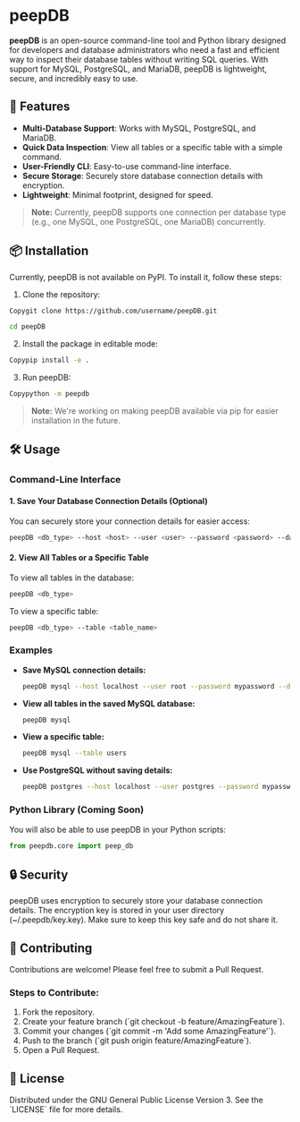 
# peepDB

**peepDB** is an open-source command-line tool and Python library designed for developers and database administrators who need a fast and efficient way to inspect their database tables without writing SQL queries. With support for MySQL, PostgreSQL, and MariaDB, peepDB is lightweight, secure, and incredibly easy to use.

## 🚀 Features

- **Multi-Database Support**: Works with MySQL, PostgreSQL, and MariaDB.
- **Quick Data Inspection**: View all tables or a specific table with a simple command.
- **User-Friendly CLI**: Easy-to-use command-line interface.
- **Secure Storage**: Securely store database connection details with encryption.
- **Lightweight**: Minimal footprint, designed for speed.

> **Note:** Currently, peepDB supports one connection per database type (e.g., one MySQL, one PostgreSQL, one MariaDB) concurrently.

## 📦 Installation

Currently, peepDB is not available on PyPI. To install it, follow these steps:

1. Clone the repository:
```bash
Copygit clone https://github.com/username/peepDB.git
```
```bash
cd peepDB
```

2. Install the package in editable mode:
```bash 
Copypip install -e .
 ```

3. Run peepDB:

```bash 
Copypython -m peepdb
 ```


> **Note:**  We're working on making peepDB available via pip for easier installation in the future.

## 🛠️ Usage

### Command-Line Interface

#### 1. Save Your Database Connection Details (Optional)

You can securely store your connection details for easier access:

```bash
peepDB <db_type> --host <host> --user <user> --password <password> --database <database> --save
```

#### 2. View All Tables or a Specific Table

To view all tables in the database:

```bash
peepDB <db_type>
```

To view a specific table:

```bash
peepDB <db_type> --table <table_name>
```

### Examples

- **Save MySQL connection details:**

  ```bash
  peepDB mysql --host localhost --user root --password mypassword --database mydb --save
  ```

- **View all tables in the saved MySQL database:**

  ```bash
  peepDB mysql
  ```

- **View a specific table:**

  ```bash
  peepDB mysql --table users
  ```

- **Use PostgreSQL without saving details:**

  ```bash
  peepDB postgres --host localhost --user postgres --password mypassword --database mydb --table customers
  ```

### Python Library (Coming Soon)

You will also be able to use peepDB in your Python scripts:

```python
from peepdb.core import peep_db
```

## 🔒 Security

peepDB uses encryption to securely store your database connection details. The encryption key is stored in your user directory (~/.peepdb/key.key). Make sure to keep this key safe and do not share it.

## 🤝 Contributing

Contributions are welcome! Please feel free to submit a Pull Request.

### Steps to Contribute:

1. Fork the repository.
2. Create your feature branch (\`git checkout -b feature/AmazingFeature\`).
3. Commit your changes (\`git commit -m 'Add some AmazingFeature'\`).
4. Push to the branch (\`git push origin feature/AmazingFeature\`).
5. Open a Pull Request.

## 📜 License

Distributed under the GNU General Public License Version 3. See the \`LICENSE\` file for more details.
